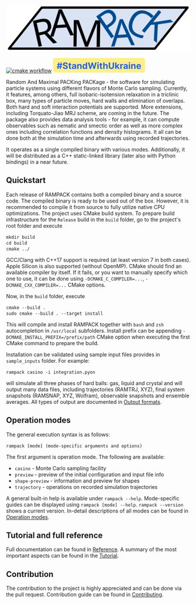 ![rampack](artwork/rampack.svg)

[![cmake workflow](https://github.com/PKua007/rampack/actions/workflows/cmake.yml/badge.svg)](https://github.com/PKua007/rampack/actions/workflows/cmake.yml)
[![Stand With Ukraine](https://raw.githubusercontent.com/vshymanskyy/StandWithUkraine/main/badges/StandWithUkraine.svg)](https://stand-with-ukraine.pp.ua)


Random And Maximal PACKing PACKage - the software for simulating particle systems using different flavors of Monte Carlo
sampling. Currently, it features, among others, full isobaric-isotension relaxation in a triclinic box, many types of
particle moves, hard walls and elimination of overlaps. Both hard and soft interaction potentials are supported. More
extensions, including Torquato-Jiao MRJ scheme, are coming in the future. The package also provides data analysis
tools - for example, it can compute observables such as nematic and smectic order as well as more complex ones including
correlation functions and density histograms. It all can be done both at the simulation time and afterwards using
recorded trajectories.

It operates as a single compiled binary with various modes. Additionally, it will be distributed as a C++ static-linked
library (later also with Python bindings) in a near future.

## Quickstart

Each release of RAMPACK contains both a compiled binary and a source code. The compiled binary is ready to be used out
of the box. However, it is recommended to compile it from source to fully utilize native CPU optimizations. The project
uses CMake build system. To prepare build infrastructure for the `Release` build in the `build` folder, go to the
project's root folder and execute

```shell
mkdir build
cd build
cmake ../
```

GCC/Clang with C++17 support is required (at least version 7 in both cases). Apple Silicon is also supported (without
OpenMP). CMake should find an available compiler by itself. If it fails, or you want to manually specify which one to
use, it can be done using `-DCMAKE_C_COMPILER=...`, `-DCMAKE_CXX_COMPILER=...` CMake options.

Now, in the `build` folder, execute

```shell
cmake --build .
sudo cmake --build . --target install
```

This will compile and install RAMPACK together with `bash` and `zsh` autocompletion in `/usr/local` subfolders. Install
prefix can be appending  `-DCMAKE_INSTALL_PREFIX=/prefix/path` CMake option when executing the first CMake command to
prepare the build.

Installation can be validated using sample input files provides in `sample_inputs` folder. For example:

```shell
rampack casino -i integration.pyon
```

will simulate all three phases of hard balls: gas, liquid and crystal and will output many data files, including
trajectories (RAMTRJ, XYZ), final system snapshots (RAMSNAP, XYZ, Wolfram), observable snapshots and ensemble averages.
All types of output are documented in [Output formats](doc/output-formats.md).

## Operation modes

The general execution syntax is as follows:

```shell
rampack [mode] (mode-specific arguments and options)
```

The first argument is operation mode. The following are available:

* `casino` - Monte Carlo sampling facility
* `preview` - preview of the initial configuration and input file info
* `shape-preview` - information and preview for shapes
* `trajectory` - operations on recorded simulation trajectories

A general built-in help is available under `rampack --help`. Mode-specific guides can be displayed using
`rampack [mode] --help`. `rampack --version` shows a current version. In-detail descriptions of all modes can be found
in [Operation modes](doc/operation-modes.md).

## Tutorial and full reference

Full documentation can be found in [Reference](doc/reference.md). A summary of the most important aspects can be found
in the [Tutorial](doc/tutorial.md).

## Contribution

The contribution to the project is highly appreciated and can be done via the pull request. Contribution guide can be
found in [Contributing](doc/contributing.md).
